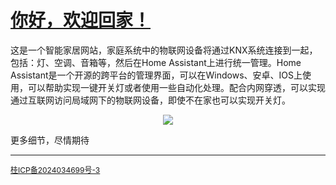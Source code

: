 # [你好，欢迎回家！]()

这是一个智能家居网站，家庭系统中的物联网设备将通过KNX系统连接到一起，包括：灯、空调、音箱等，然后在Home Assistant上进行统一管理。Home Assistant是一个开源的跨平台的管理界面，可以在Windows、安卓、IOS上使用，可以帮助实现一键开关灯或者使用一些自动化处理。配合内网穿透，可以实现通过互联网访问局域网下的物联网设备，即使不在家也可以实现开关灯。

<p align="center">
    <img src="https://dwgan.top/PicGo/img/202408161810161.jpg" style="zoom: 100%;" />
</p>


更多细节，尽情期待

---
<div class="page__footer-copyright" style="text-align: left; font-size: 12px;">
  <a href="https://beian.miit.gov.cn" rel="nofollow">桂ICP备2024034699号-3</a>
</div>
